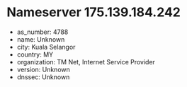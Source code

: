 # Nameserver 175.139.184.242

* as_number: 4788
* name: Unknown
* city: Kuala Selangor
* country: MY
* organization: TM Net, Internet Service Provider
* version: Unknown
* dnssec: Unknown
